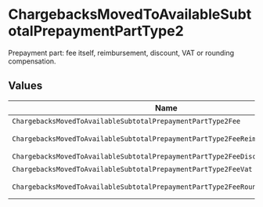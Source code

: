 # ChargebacksMovedToAvailableSubtotalPrepaymentPartType2

Prepayment part: fee itself, reimbursement, discount, VAT or rounding compensation.


## Values

| Name                                                                            | Value                                                                           |
| ------------------------------------------------------------------------------- | ------------------------------------------------------------------------------- |
| `ChargebacksMovedToAvailableSubtotalPrepaymentPartType2Fee`                     | fee                                                                             |
| `ChargebacksMovedToAvailableSubtotalPrepaymentPartType2FeeReimbursement`        | fee-reimbursement                                                               |
| `ChargebacksMovedToAvailableSubtotalPrepaymentPartType2FeeDiscount`             | fee-discount                                                                    |
| `ChargebacksMovedToAvailableSubtotalPrepaymentPartType2FeeVat`                  | fee-vat                                                                         |
| `ChargebacksMovedToAvailableSubtotalPrepaymentPartType2FeeRoundingCompensation` | fee-rounding-compensation                                                       |